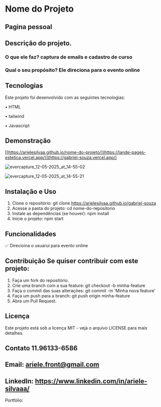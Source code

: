 # Nome do Projeto

## Pagina pessoal
## Descrição do projeto.

 ### O que ele faz? captura de emails e cadastro de curso
 
 ### Qual o seu propósito? Ele direciona para o evento online
## Tecnologias 
Este projeto foi desenvolvido com as seguintes tecnologias:

• HTML

• tailwind

• Javascript

 ## Demonstração

[[https://arielesilvaa.github.io/nome-do-projeto/](https://lande-pages-estetica.vercel.app/)](https://gabriel-souza.vercel.app/)



![evercapture_12-05-2025_at_14-55-02](https://github.com/user-attachments/assets/c95c7bbc-50b6-4674-bd10-d7db35db542e)

![evercapture_12-05-2025_at_14-55-21](https://github.com/user-attachments/assets/4cf859be-6084-4eb5-99a4-13fad83da326)



## Instalação e Uso 
1. Clone o repositório: git clone https://arielesilvaa.github.io/gabriel-souza
2. Acesse a pasta do projeto: cd nome-do-repositorio 
3. Instale as dependências (se houver): npm install 
4. Inicie o projeto: npm start  

## Funcionalidades


✅ Direcioina o usuarui para evento online



 ## Contribuição Se quiser contribuir com este projeto: 

1. Faça um fork do repositório. 
2. Crie uma branch com a sua feature: git checkout -b minha-feature 
3. Faça o commit das suas alterações: git commit -m 'Minha nova feature' 
4. Faça um push para a branch: git push origin minha-feature 
5. Abra um Pull Request. 

## Licença
 Este projeto está sob a licença MIT - veja o arquivo LICENSE para mais detalhes.
 
 ## Contato 11.96133-6586 
  
## Email: ariele.front@gmail.com
 
##  LinkedIn: https://www.linkedin.com/in/ariele-silvaaa/
  
  Portfólio: 
